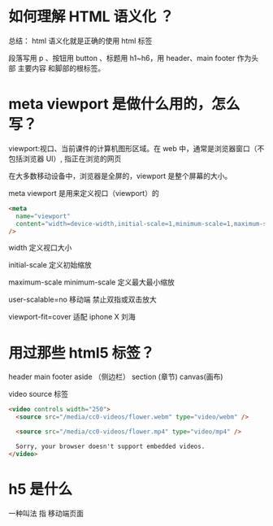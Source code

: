 # 如何理解 HTML 语义化 ？

总结： html 语义化就是正确的使用 html 标签

段落写用 p 、按钮用 button 、标题用 h1~h6，用 header、main footer 作为头部 主要内容 和脚部的根标签。

# meta viewport 是做什么用的，怎么写？

viewport:视口、当前课件的计算机图形区域。在 web 中，通常是浏览器窗口（不包括浏览器 UI）, 指正在浏览的网页

在大多数移动设备中，浏览器是全屏的，viewport 是整个屏幕的大小。

meta viewport 是用来定义视口（viewport）的

```html
<meta
  name="viewport"
  content="width=device-width,initial-scale=1,minimum-scale=1,maximum-scale=1,user-scalable=no,viewport-fit=cover"
/>
```

width 定义视口大小

initial-scale 定义初始缩放

maximum-scale minimum-scale 定义最大最小缩放

user-scalable=no 移动端 禁止双指或双击放大

viewport-fit=cover 适配 iphone X 刘海

# 用过那些 html5 标签？

header main footer aside （侧边栏） section (章节)
canvas(画布)

video source 标签

```html
<video controls width="250">
  <source src="/media/cc0-videos/flower.webm" type="video/webm" />

  <source src="/media/cc0-videos/flower.mp4" type="video/mp4" />

  Sorry, your browser doesn't support embedded videos.
</video>
```

# h5 是什么

一种叫法 指 移动端页面
